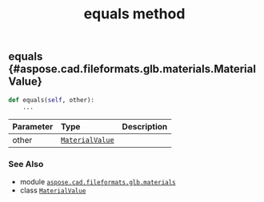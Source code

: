 ﻿---
title: equals method
second_title: Aspose.CAD for Python via .NET API References
description: 
type: docs
weight: 40
url: /python-net/aspose.cad.fileformats.glb.materials/materialvalue/equals/
is_root: false
---

## equals {#aspose.cad.fileformats.glb.materials.MaterialValue}





```python
def equals(self, other):
    ...
```


| Parameter | Type | Description |
| :- | :- | :- |
| other | [`MaterialValue`](/cad/python-net/aspose.cad.fileformats.glb.materials/materialvalue) |  |



### See Also
* module [`aspose.cad.fileformats.glb.materials`](../../)
* class [`MaterialValue`](/cad/python-net/aspose.cad.fileformats.glb.materials/materialvalue)
